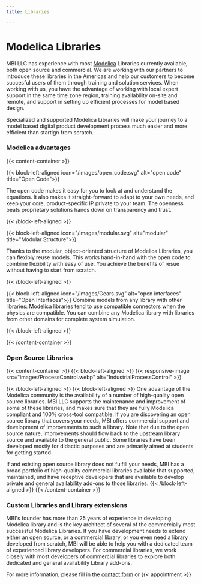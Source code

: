 ```yaml
---
title: Libraries 

---
```


# Modelica Libraries

MBI LLC has experience with most [Modelica](https://www.modelica.org) Libraries currently available, both open source and commercial. We are working with our partners to introduce these libraries in the Americas and help our customers to become succesful users of them through training and solution services. When working with us, you have the advantage of working with local expert support in the same time zone region, training availability on-site and remote, and support in setting up efficient processes for model based design. 

Specialized and supported Modelica Libraries will make your journey to a model based digital product development process much easier and more efficient than startign from scratch.

### Modelica advantages

{{< content-container >}}

{{< block-left-aligned icon="/images/open_code.svg" alt="open code" title="Open Code">}}

The open code makes it easy for you to look at and understand the equations. It also makes it straight-forward to adapt to your own needs, and keep your core, product-specific IP private to your team. The openness beats proprietary solutions hands down on transparency and trust.

{{< /block-left-aligned >}}

{{< block-left-aligned icon="/images/modular.svg" alt="modular" title="Modular Structure">}}

Thanks to the modular, object-oriented structure of Modelica Libraries, you can flexibly reuse models. This works hand-in-hand with the open code to combine flexibility with easy of use. You achieve the benefits of resue without having to start from scratch.

{{< /block-left-aligned >}}

{{< block-left-aligned icon="/images/Gears.svg" alt="open interfaces" title="Open Interfaces">}}
Combine models from any library with other libraries: Modelica libraries tend to use compatible connectors when the physics are compatible. You can combine any Modelica library with  libraries from other domains for complete system simulation.

{{< /block-left-aligned >}}

{{< /content-container >}}


### Open Source Libraries

{{< content-container >}}
{{< block-left-aligned >}}
{{< responsive-image src="images/ProcessControl.webp" alt="IndustrialProcessControl" >}}

{{< /block-left-aligned >}}
{{< block-left-aligned >}}
One advantage of the Modelica community is the availability of a number of high-quality open source libraries. MBI LLC supports the maintenance and improvement of some of these libraries, and makes sure that they are fully Modelica compliant and 100% cross-tool compatible. If you are discovering an open source library that covers your needs, MBI offers commercial support and development of improvements to such a library. Note that due to the open source nature, improvements should flow back to the upstream library source and available to the general public. Some libraries have been developed mostly for didactic purposes and are primarily aimed at students for getting started. 
<br>

If and existing open source library does not fulfill your needs, MBI has a broad portfolio of high-quality commercial libraries available that supported, maintained, und have receptive developers that are available to develop private and general availability add-ons to those libraries. 
{{< /block-left-aligned >}}
{{< /content-container >}}

### Custom Libraries and Library extensions

MBI's founder has more than 25 years of experience in developing Modelica library and is the key architect of several of the commercially most successful Modelica Libraries. If you have development needs to extend either an open source, or a commercial library, or you even need a library developed from scratch, MBI will be able to help you with a dedicated team of experienced library developers. For commercial libraries, we work closely with most developers of commercial libraries to explore both dedicated and general availability Library add-ons.

For more information, please fill in the [contact form](/Company/) or {{< appointment >}}

<!-- To do: Specific Libraries  add Modelica Buildings, Industrial Control Systems, MPC in the future, Requirements in the future, PlanarMechanics, add links? -->